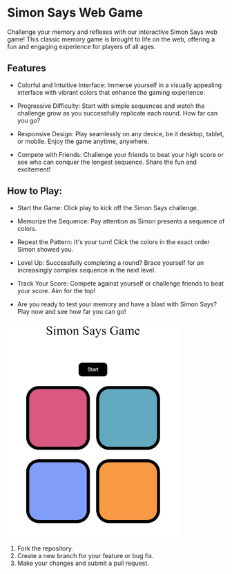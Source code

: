 # Simon Says Web Game

Challenge your memory and reflexes with our interactive Simon Says web game! This classic memory game is brought to life on the web, offering a fun and engaging experience for players of all ages.

## Features
 - Colorful and Intuitive Interface: Immerse yourself in a visually appealing interface with vibrant colors that enhance the gaming experience.

- Progressive Difficulty: Start with simple sequences and watch the challenge grow as you successfully replicate each round. How far can you go?

- Responsive Design: Play seamlessly on any device, be it desktop, tablet, or mobile. Enjoy the game anytime, anywhere.

- Compete with Friends: Challenge your friends to beat your high score or see who can conquer the longest sequence. Share the fun and excitement!

## How to Play:
- Start the Game: Click play to kick off the Simon Says challenge.

- Memorize the Sequence: Pay attention as Simon presents a sequence of colors.

- Repeat the Pattern: It's your turn! Click the colors in the exact order Simon showed you.

- Level Up: Successfully completing a round? Brace yourself for an increasingly complex sequence in the next level.

- Track Your Score: Compete against yourself or challenge friends to beat your score. Aim for the top!

- Are you ready to test your memory and have a blast with Simon Says? Play now and see how far you can go!

<img src="Screenshort/Simon-Says.png" height="500px" />

1. Fork the repository.
2. Create a new branch for your feature or bug fix.
3. Make your changes and submit a pull request.



